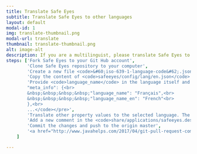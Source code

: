 ```yaml
---
title: Translate Safe Eyes
subtitle: Translate Safe Eyes to other languages
layout: default
modal-id: 1
img: translate-thumbnail.png
modal-url: translate
thumbnail: translate-thumbnail.png
alt: image-alt
description: If you are a multilinguist, please translate Safe Eyes to other languages and submit a pull request. Please have a look at the <a href="https://github.com/slgobinath/SafeEyes/tree/master/safeeyes/config/lang">existing translations</a> before translating to your language. You can see the list of currently available languages <a href ="https://github.com/slgobinath/SafeEyes#currently-available-translations">here</a>.
steps: ['Fork Safe Eyes to your Git Hub account',
		'Clone Safe Eyes repository to your computer',
		'Create a new file <code>&#60;iso-639-1-language-code&#62;.json</code> in <code>safeeyes/config/lang</code>. The language file name must follow <a href="https://en.wikipedia.org/wiki/List_of_ISO_639-1_codes">ISO 639-1</a> language code standard. For example, the language file of English is <code>en.json</code>',
		'Copy the content of <code>safeeyes/config/lang/en.json</code> to <code>safeeyes/config/lang/&#60;iso-639-1-language-code&#62;.json</code>',
		'Provide <code>language_name</code> in the language itself and <code>language_name_en</code> in English. See the example for French:<pre><code>...<br>
		"meta_info": {<br>
		&nbsp;&nbsp;&nbsp;&nbsp;"language_name": "Français",<br>
		&nbsp;&nbsp;&nbsp;&nbsp;"language_name_en": "French"<br>
		},<br>
		...</code></pre>',
		'Translate other property values to the selected language. The <code>{}</code> used in property values will be replaced by runtime variables related to those commands. For example the <code>{}</code> in <code>Next break at {}</code> will be replaced by time at the runtime',
		'Add a new comment in the <code>share/applications/safeeyes.desktop</code> file. For example:<pre><code>Comment[en]=Protect your eyes from eye strain</code></pre>',
		'Commit the changes and push to the origin master',
		'<a href="http://www.javahelps.com/2017/04/git-pull-request-complete-guide-for.html">Send a pull request</a> to Safe Eyes <code>master</code> branch'
	]

---
```

